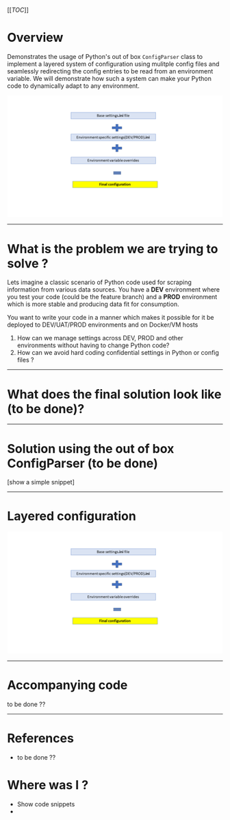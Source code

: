 [[_TOC_]]

# Overview
Demonstrates the usage of Python's out of box `ConfigParser` class to implement a layered system of configuration using mulitple config files and seamlessly redirecting the config entries to be read from an environment variable. We will demonstrate how such a system can make your Python code to dynamically adapt to any environment.

![overview](docs/images/overview_layered_with_plus.png)

---

# What is the problem we are trying to solve ?

Lets imagine a classic scenario of Python code used for scraping information from various data sources. You have a **DEV** environment where you test your code (could be the feature branch) and a **PROD** environment which is more stable and producing data fit for consumption.

 You want to write your code in a manner which makes it possible for it be deployed to DEV/UAT/PROD environments and on Docker/VM hosts


1. How can we manage settings across DEV, PROD and other environments without having to change Python code?
1. How can we avoid hard coding confidential settings in Python or config files ?

---
# What does the final solution look like (to be done)?

---

# Solution using the out of box ConfigParser (to be done)

[show a simple snippet]

---

# Layered configuration

![overview](docs/images/overview_layered_with_plus.png)

---

# Accompanying code
to be done ??

---

# References 
- to be done ??

#  Where was I ?
- Show code snippets
- 